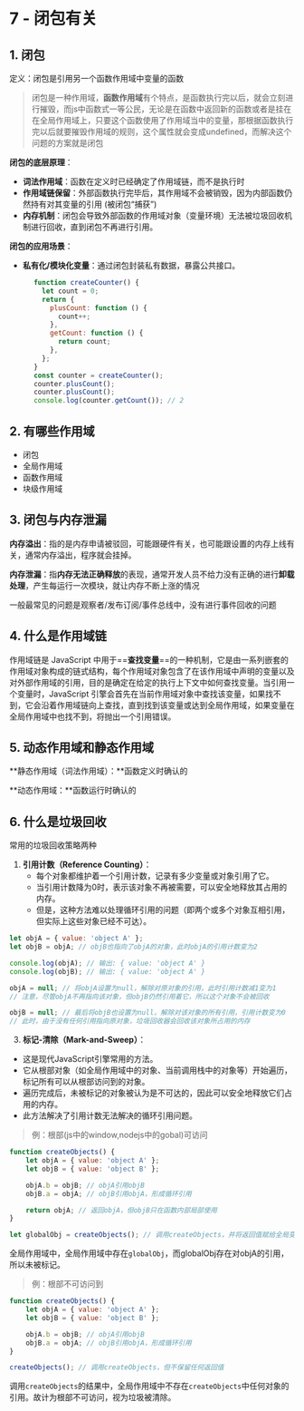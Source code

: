 # 7 - 闭包有关

## 1. 闭包

定义：闭包是引用另一个函数作用域中变量的函数

> 闭包是一种作用域，**函数作用域**有个特点，是函数执行完以后，就会立刻进行摧毁，而js中函数式一等公民，无论是在函数中返回新的函数或者是挂在在全局作用域上，只要这个函数使用了作用域当中的变量，那根据函数执行完以后就要摧毁作用域的规则，这个属性就会变成undefined，而解决这个问题的方案就是闭包

**闭包的底层原理**：

- **词法作用域**：函数在定义时已经确定了作用域链，而不是执行时
- **作用域链保留**：外部函数执行完毕后，其作用域不会被销毁，因为内部函数仍然持有对其变量的引用 (被闭包“捕获”)
- **内存机制**：闭包会导致外部函数的作用域对象（变量环境）无法被垃圾回收机制进行回收，直到闭包不再进行引用。

**闭包的应用场景**：

- **私有化/模块化变量**：通过闭包封装私有数据，暴露公共接口。

```js
      function createCounter() {
        let count = 0;
        return {
          plusCount: function () {
            count++;
          },
          getCount: function () {
            return count;
          },
        };
      }
      const counter = createCounter();
      counter.plusCount();
      counter.plusCount();
      console.log(counter.getCount()); // 2
```



## 2. 有哪些作用域

- 闭包
- 全局作用域
- 函数作用域
- 块级作用域



## 3. 闭包与内存泄漏

**内存溢出**：指的是内存申请被驳回，可能跟硬件有关，也可能跟设置的内存上线有关，通常内存溢出，程序就会挂掉。

**内存泄漏**：指**内存无法正确释放**的表现，通常开发人员不给力没有正确的进行**卸载处理**，产生每运行一次模块，就让内存不断上涨的情况

一般最常见的问题是观察者/发布订阅/事件总线中，没有进行事件回收的问题



## 4. 什么是作用域链

作用域链是 JavaScript 中用于==**查找变量**==的一种机制，它是由一系列嵌套的作用域对象构成的链式结构，每个作用域对象包含了在该作用域中声明的变量以及对外部作用域的引用，目的是确定在给定的执行上下文中如何查找变量。当引用一个变量时，JavaScript 引擎会首先在当前作用域对象中查找该变量，如果找不到，它会沿着作用域链向上查找，直到找到该变量或达到全局作用域，如果变量在全局作用域中也找不到，将抛出一个引用错误。



## 5. 动态作用域和静态作用域

**静态作用域（词法作用域）：**函数定义时确认的 

**动态作用域：**函数运行时确认的



## 6. 什么是垃圾回收

常用的垃圾回收策略两种

1. **引用计数（Reference Counting）**：
   - 每个对象都维护着一个引用计数，记录有多少变量或对象引用了它。
   - 当引用计数降为0时，表示该对象不再被需要，可以安全地释放其占用的内存。
   - 但是，这种方法难以处理循环引用的问题（即两个或多个对象互相引用，但实际上这些对象已经不可达）。

```js
let objA = { value: 'object A' };
let objB = objA; // objB也指向了objA的对象，此时objA的引用计数变为2

console.log(objA); // 输出: { value: 'object A' }
console.log(objB); // 输出: { value: 'object A' }

objA = null; // 将objA设置为null，解除对原对象的引用，此时引用计数减1变为1
// 注意，尽管objA不再指向该对象，但objB仍然引用着它，所以这个对象不会被回收

objB = null; // 最后将objB也设置为null，解除对该对象的所有引用，引用计数变为0
// 此时，由于没有任何引用指向原对象，垃圾回收器会回收该对象所占用的内存
```



3. **标记-清除（Mark-and-Sweep）**：

- 这是现代JavaScript引擎常用的方法。
- 它从根部对象（如全局作用域中的对象、当前调用栈中的对象等）开始遍历，标记所有可以从根部访问到的对象。
- 遍历完成后，未被标记的对象被认为是不可达的，因此可以安全地释放它们占用的内存。
- 此方法解决了引用计数无法解决的循环引用问题。

> 例：根部(js中的window,nodejs中的gobal)可访问

```js
function createObjects() {
    let objA = { value: 'object A' };
    let objB = { value: 'object B' };

    objA.b = objB; // objA引用objB
    objB.a = objA; // objB引用objA，形成循环引用

    return objA; // 返回objA，但objB只在函数内部局部使用
}

let globalObj = createObjects(); // 调用createObjects，并将返回值赋给全局变量globalObj
```

全局作用域中，全局作用域中存在`globalObj`，而globalObj存在对objA的引用，所以未被标记。

> 例：根部不可访问到

```js
function createObjects() {
    let objA = { value: 'object A' };
    let objB = { value: 'object B' };

    objA.b = objB; // objA引用objB
    objB.a = objA; // objB引用objA，形成循环引用
}

createObjects(); // 调用createObjects，但不保留任何返回值
```

调用`createObjects`的结果中，全局作用域中不存在`createObjects`中任何对象的引用。故计为根部不可访问，视为垃圾被清除。

